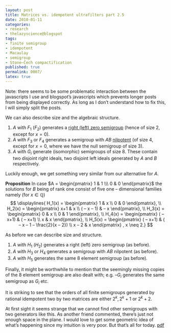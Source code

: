 ```yaml
---
layout: post
title: Matrices vs. idempotent ultrafilters part 2.5
date: 2010-01-11
categories:
- research
- thelazyscience@blogspot
tags:
- finite semigroup
- idempotent
- Macaulay
- semigroup
- Stone–Čech compactification
published: true
permalink: 0007/
latex: true
---
```


Note: there seems to be some problematic interaction between the javascripts I use and blogspot’s javascripts which prevents longer posts from being displayed correctly. As long as I don’t understand how to fix this, I will simply split the posts.

We can also describe size and the algebraic structure.

1.  $A$ with $F_1$ ($F_2$) generates a [right (left) zero semigroup](http://en.wikipedia.org/wiki/Null_semigroup) (hence of size $2$, except for $x=0$).
2.  $A$ with $F_3$ or $F_4$ generates a semigroup with $AB$ [nilpotent](http://en.wikipedia.org/wiki/Nilpotent_matrix) (of size $4$, except for $x=0$, where we have the null semigroup of size $3$).
3.  $A$ with $G_i$ generate (isomorphic) semigroups of size $8$. These contain two disjoint right ideals, two disjoint left ideals generated by $A$ and $B$ respectively.

Luckily enough, we get something very similar from our alternative for $A$.

**Proposition** In case $A = \begin{pmatrix} 1 & 1 \\\ 0 & 0 \end{pmatrix}$ the solutions for $B$ being of rank one consist of five one – dimensional families namely (for $x\in \mathbb{Q}$)
 $$
\displaylines{ H_1(x) = \begin{pmatrix} 1 & x \\ 0 & 0 \end{pmatrix},  \\
 H_2(x) = \begin{pmatrix} x+1 & x \\ ( – x – 1) & – x \end{pmatrix},  \\
 H_3(x) = \begin{pmatrix} 0 & x \\ 0 & 1 \end{pmatrix},  \\
 H_4(x) = \begin{pmatrix} ( – x+1) & ( – x+1) \\ x & x \end{pmatrix},  \\
 H_5(x) = \begin{pmatrix} ( – x+1) & ( – x – 1 – \frac{2}{x – 2}) \\ x – 2 & x \end{pmatrix} , x \neq 2.}
 $$

As before we can describe size and structure.

1.  $A$ with $H_1$ ($H_2$) generates a right (left) zero semigroup (as before).
2.  $A$ with $H_3$ or $H_4$ generates a semigroup with $AB$ nilpotent (as before).
3.  $A$ with $H_5$ generates the same $8$ element semigroup (as before).

Finally, it might be worthwhile to mention that the seemingly missing copies of the $8$ element semigroup are also dealt with; e.g. $– G_i$ generates the same semigroup as $G_i$ etc.

It is striking to see that the orders of all finite semigroups generated by rational idempotent two by two matrices are either $2^k,2^k + 1$ or $2^k + 2$.

At first sight it seems strange that we cannot find other semigroups with two generators like this. As another friend commented, there’s just not enough space in the plane. I would love to get some geometric idea of what’s happening since my intuition is very poor. But that’s all for today. [pdf](/assets/2010/matrices2.pdf)

